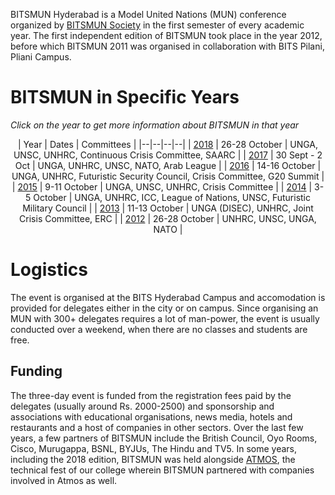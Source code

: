 <!-- TITLE: BITSMUN Hyderabad -->
<!-- SUBTITLE: BITSMUN Hyderabad is a three-day Model United Nation conference organised by the BITSMUN Society, usually in Septemeber/October every year.-->

BITSMUN Hyderabad is a Model United Nations (MUN) conference organized by [BITSMUN Society](/orgs/bitsmun-society) in the first semester of every academic year. The first independent edition of BITSMUN took place in the year 2012, before which BITSMUN 2011 was organised in collaboration with BITS Pilani, Pliani Campus. 
# BITSMUN in Specific Years
*Click on the year to get more information about BITSMUN in that year*

<center>

| Year | Dates | Committees |
|--|--|--|--|
| [2018](/fests/bitsmun/2018) | 26-28 October | UNGA, UNSC, UNHRC, Continuous Crisis Committee, SAARC |
| [2017](/fests/bitsmun/2017) | 30 Sept - 2 Oct | UNGA, UNHRC, UNSC, NATO, Arab League |
| [2016](/fests/bitsmun/2016) | 14-16 October | UNGA, UNHRC, Futuristic Security Council, Crisis Committee, G20 Summit | 
| [2015](/fests/bitsmun/2015) | 9-11 October | UNGA, UNSC, UNHRC, Crisis Committee |
| [2014](/fests/bitsmun/2014) | 3-5 October | UNGA, UNHRC, ICC, League of Nations, UNSC, Futuristic Military Council |
| [2013](/fests/bitsmun/2013) | 11-13 October | UNGA (DISEC), UNHRC, Joint Crisis Committee, ERC |
| [2012](/fests/bitsmun/2012) | 26-28 October | UNHRC, UNSC, UNGA, NATO |

</center>

# Logistics
The event is organised at the BITS Hyderabad Campus and accomodation is provided for delegates either in the city or on campus. Since organising an MUN with 300+ delegates requires a lot of man-power, the event is usually conducted over a weekend, when there are no classes and students are free. 
## Funding
The three-day event is funded from the registration fees paid by the delegates (usually around Rs. 2000-2500) and sponsorship and associations with educational organisations, news media,  hotels and restaurants and a host of companies in other sectors. Over the last few years, a few partners of BITSMUN include the British Council, Oyo Rooms, Cisco, Murugappa, BSNL, BYJUs, The Hindu and TV5. In some years, including the 2018 edition, BITSMUN was held alongside [ATMOS](/fests/atmos), the technical fest of our college wherein BITSMUN partnered with companies involved in Atmos as well.